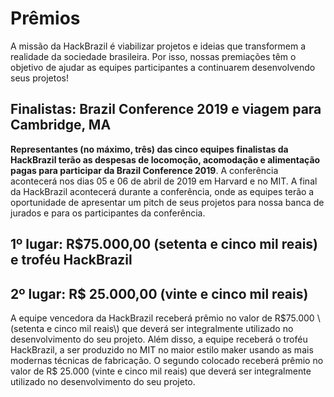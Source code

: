 # Prêmios

A missão da HackBrazil é viabilizar projetos e ideias que transformem a realidade da sociedade brasileira. Por isso, nossas premiações têm o objetivo de ajudar as equipes participantes a continuarem desenvolvendo seus projetos!

## Finalistas: Brazil Conference 2019 e viagem para Cambridge, MA

**Representantes \(no máximo, três\) das cinco equipes finalistas da HackBrazil terão as despesas de locomoção, acomodação e alimentação pagas para participar da Brazil Conference 2019**. A conferência acontecerá nos dias 05 e 06 de abril de 2019 em Harvard e no MIT. A final da HackBrazil acontecerá durante a conferência, onde as equipes terão a oportunidade de apresentar um pitch de seus projetos para nossa banca de jurados e para os participantes da conferência.

## 1º lugar:  **R$75.000,00 \(setenta e cinco mil reais\)** e troféu HackBrazil

## 2º lugar: **R$ 25.000,00 \(vinte e cinco mil reais\)**



  
  
A equipe vencedora da HackBrazil receberá prêmio no valor de R$75.000 \(setenta e cinco mil reais\) que deverá ser integralmente utilizado no  desenvolvimento do seu projeto. Além disso, a equipe receberá o troféu HackBrazil, a ser produzido no MIT no maior estilo maker usando as mais modernas técnicas de fabricação. O segundo colocado receberá prêmio no valor de R$ 25.000 \(vinte e cinco mil reais\) que deverá ser integralmente utilizado no desenvolvimento do seu projeto.  


